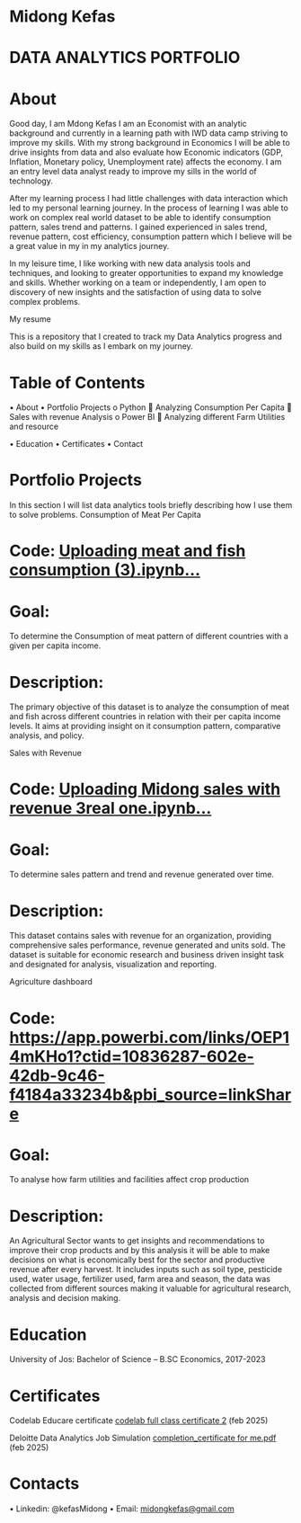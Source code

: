 # Midong Kefas
# DATA ANALYTICS PORTFOLIO
# About
Good day, I am Mdong Kefas I am an Economist with an analytic background and currently in a learning path with IWD data camp striving to improve my skills. With my strong background in Economics I will be able to drive insights from data and also evaluate how Economic indicators (GDP, Inflation, Monetary policy, Unemployment rate) affects the economy. I am an entry level data analyst ready to improve my sills in the world of technology.

After my learning process I had little challenges with data interaction which led to my personal learning journey. In the process of learning I was able to work on complex real world dataset to be able to identify consumption pattern, sales trend and patterns. I gained experienced in sales trend, revenue pattern, cost efficiency, consumption pattern which I believe will be a great value in my in my analytics journey.

In my leisure time, I like working with new data analysis tools and techniques, and looking to greater opportunities to expand my knowledge and skills. Whether working on a team or independently, I am open to discovery of new insights and the satisfaction of using data to solve complex problems.

My resume 

This is a repository that I created to track my Data Analytics progress and also build on my skills as I embark on my journey.

# Table of Contents
•	About
•	Portfolio Projects
o	Python
	Analyzing Consumption Per Capita
	Sales with revenue Analysis
o	Power BI
	Analyzing different Farm Utilities and resource

•	Education
•	Certificates
•	Contact

# Portfolio Projects
In this section I will list data analytics tools briefly describing how I use them to solve problems.
Consumption of Meat Per Capita
# Code: [Uploading meat and fish consumption (3).ipynb…]()

# Goal: 
To determine the Consumption of meat pattern of different countries with a given per capita income.
# Description: 
The primary objective of this dataset is to analyze the consumption of meat and fish across different countries in relation with their per capita income levels. It aims at providing insight on it consumption pattern, comparative analysis, and policy.

Sales with Revenue
# Code: [Uploading Midong sales with revenue 3real one.ipynb…]()
# Goal: 
To determine sales pattern and trend and revenue generated over time.
# Description:
This dataset contains sales with revenue for an organization, providing comprehensive sales performance, revenue generated and units sold. The dataset is suitable for economic research and business driven insight task and designated for analysis, visualization and reporting. 

Agriculture dashboard
# Code:  https://app.powerbi.com/links/OEP14mKHo1?ctid=10836287-602e-42db-9c46-f4184a33234b&pbi_source=linkShare
# Goal:
To analyse how farm utilities and facilities affect crop production
# Description:
An Agricultural Sector wants to get insights and recommendations to improve their crop products and by this analysis it will be able to make decisions on what is economically best for the sector and productive revenue after every harvest. It includes inputs such as soil type, pesticide used, water usage, fertilizer used, farm area and season, the data was collected from different sources making it valuable for agricultural research, analysis and decision making.

# Education
University of Jos: Bachelor of Science – B.SC Economics, 2017-2023

# Certificates
Codelab Educare certificate [codelab full class certificate 2](https://github.com/user-attachments/assets/112b9f87-a0f9-4b3e-9e07-0f190b695378)  (feb 2025)

Deloitte Data Analytics Job Simulation [completion_certificate for me.pdf](https://github.com/user-attachments/files/19251340/completion_certificate.for.me.pdf) (feb 2025)

# Contacts
•	 Linkedin: @kefasMidong
•	Email: midongkefas@gmail.com





